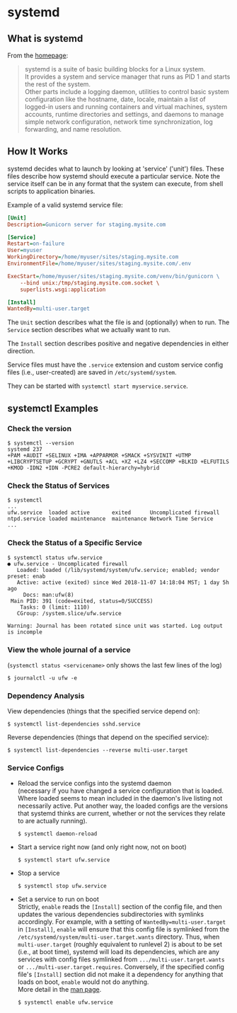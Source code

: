 systemd
=======

What is systemd
---------------
From the [homepage][systemd_home]:  
> systemd is a suite of basic building blocks for a Linux system.  
> It provides a system and service manager that runs as PID 1 and starts the rest of the system.  
> Other parts include a logging daemon, utilities to control basic system configuration like the hostname, date, locale, maintain a list 
> of logged-in users and running containers and virtual machines, system accounts, runtime directories and settings, and daemons to manage 
> simple network configuration, network time synchronization, log forwarding, and name resolution. 




How It Works
------------
systemd decides what to launch by looking at 'service' ('unit') files. These files describe how systemd should execute a particular
service. Note the service itself can be in any format that the system can execute, from shell scripts to application binaries.

Example of a valid systemd service file:
```ini
[Unit]
Description=Gunicorn server for staging.mysite.com

[Service]
Restart=on-failure
User=myuser
WorkingDirectory=/home/myuser/sites/staging.mysite.com
EnvironmentFile=/home/myuser/sites/staging.mysite.com/.env

ExecStart=/home/myuser/sites/staging.mysite.com/venv/bin/gunicorn \
    --bind unix:/tmp/staging.mysite.com.socket \
    superlists.wsgi:application

[Install]
WantedBy=multi-user.target
```

The `Unit` section describes what the file is and (optionally) when to run. The `Service` section describes what we actually want to 
run.

The `Install` section describes positive and negative dependencies in either direction.

Service files must have the `.service` extension and custom service config files (i.e., user-created) are saved in 
`/etc/systemd/system`.

They can be started with `systemctl start myservice.service`.



systemctl Examples
------------------
### Check the version ###
```console
$ systemctl --version
systemd 237
+PAM +AUDIT +SELINUX +IMA +APPARMOR +SMACK +SYSVINIT +UTMP +LIBCRYPTSETUP +GCRYPT +GNUTLS +ACL +XZ +LZ4 +SECCOMP +BLKID +ELFUTILS 
+KMOD -IDN2 +IDN -PCRE2 default-hierarchy=hybrid
```

### Check the Status of Services ###
```console
$ systemctl
...
ufw.service  loaded active       exited      Uncomplicated firewall
ntpd.service loaded maintenance  maintenance Network Time Service
...
```

### Check the Status of a Specific Service ###
```console
$ systemctl status ufw.service
● ufw.service - Uncomplicated firewall
   Loaded: loaded (/lib/systemd/system/ufw.service; enabled; vendor preset: enab
   Active: active (exited) since Wed 2018-11-07 14:18:04 MST; 1 day 5h ago
     Docs: man:ufw(8)
 Main PID: 391 (code=exited, status=0/SUCCESS)
    Tasks: 0 (limit: 1110)
   CGroup: /system.slice/ufw.service

Warning: Journal has been rotated since unit was started. Log output is incomple
```

### View the whole journal of a service ###
(`systemctl status <servicename>` only shows the last few lines of the log)
```console
$ journalctl -u ufw -e
```

### Dependency Analysis ###
View dependencies (things that the specified service depend on):
```console
$ systemctl list-dependencies sshd.service
```

Reverse dependencies (things that depend on the specified service):
```console
$ systemctl list-dependencies --reverse multi-user.target
```

### Service Configs ###
- Reload the service configs into the systemd daemon  
  (necessary if you have changed a service configuration that is loaded. Where loaded seems to mean included in the daemon's live 
  listing not necessarily active. Put another way, the loaded configs are the versions that systemd thinks are current, whether or not the 
  services they relate to are actually running).  
  ```console
  $ systemctl daemon-reload
  ```

- Start a service right now (and only right now, not on boot)  
  ```console
  $ systemctl start ufw.service
  ```

- Stop a service
  ```console
  $ systemctl stop ufw.service
  ```

- Set a service to run on boot  
  Strictly, `enable` reads the `[Install]` section of the config file, and then updates the various dependencies subdirectories
  with symlinks accordingly. For example, with a setting of `WantedBy=multi-user.target` in `[Install]`, `enable` will ensure that this 
  config file is symlinked from the `/etc/systemd/system/multi-user.target.wants` directory. Thus, when `multi-user.target` (roughly
  equivalent to runlevel 2) is about to be set (i.e., at boot time), systemd will load its dependencies, which are any services with
  config files symlinked from `.../multi-user.target.wants` or `.../multi-user.target.requires`. Conversely, if the specified config
  file's `[Install]` section did not make it a dependency for anything that loads on boot, `enable` would not do anything.  
  More detail in the [man page][systemd_unit].
  ```console
  $ systemctl enable ufw.service
  ```



[systemd_home]: https://www.freedesktop.org/wiki/Software/systemd/
[systemd_unit]: https://www.freedesktop.org/software/systemd/man/systemd.unit.html#
